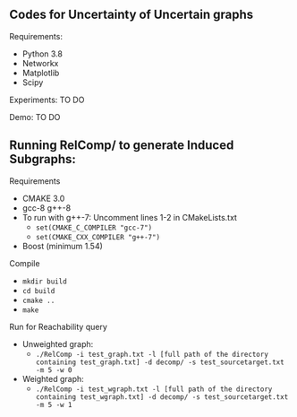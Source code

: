 Codes for Uncertainty of Uncertain graphs
-----------
<h> Requirements: </h>
 * Python 3.8
 * Networkx
 * Matplotlib
 * Scipy


<h> Experiments: </h>
TO DO

<h> Demo: </h>
TO DO

Running RelComp/ to generate Induced Subgraphs:
--------

<h> Requirements </h>

- CMAKE 3.0
- gcc-8 g++-8
- To run with g++-7: Uncomment lines 1-2 in CMakeLists.txt
  - `set(CMAKE_C_COMPILER "gcc-7")`
  - `set(CMAKE_CXX_COMPILER "g++-7")`
- Boost (minimum 1.54)

<h> Compile </h>

- `mkdir build`
- `cd build`
- `cmake ..`
- `make`

<h> Run for Reachability query </h>

- Unweighted graph:
  - `./RelComp -i test_graph.txt -l [full path of the directory containing test_graph.txt] -d decomp/ -s test_sourcetarget.txt -m 5 -w 0`
- Weighted graph:
  - `./RelComp -i test_wgraph.txt -l [full path of the directory containing test_wgraph.txt] -d decomp/ -s test_sourcetarget.txt -m 5 -w 1`
